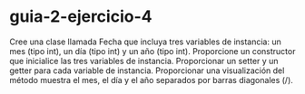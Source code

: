 # guia-2-ejercicio-4
Cree una clase llamada Fecha que incluya tres variables de instancia: un mes (tipo
int), un día (tipo int) y un año (tipo int). Proporcione un constructor que inicialice las
tres variables de instancia. Proporcionar un setter y un getter para cada variable de
instancia. Proporcionar una visualización del método muestra el mes, el día y el año
separados por barras diagonales (/).
